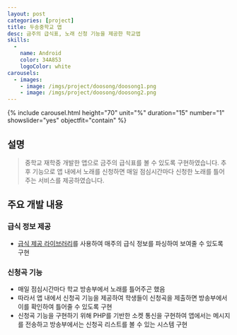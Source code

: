 ```yaml
---
layout: post
categories: [project]
title: 두송중학교 앱
desc: 금주의 급식표, 노래 신청 기능을 제공한 학교앱
skills:
  -
    name: Android
    color: 34A853
    logoColor: white
carousels:
  - images: 
    - image: /imgs/project/doosong/doosong1.png
    - image: /imgs/project/doosong/doosong2.png
---
```


{% include carousel.html height="70" unit="%" duration="15" number="1" showslider="yes" objectfit="contain" %}

## 설명
> 중학교 재학중 개발한 앱으로 금주의 급식표를 볼 수 있도록 구현하였습니다. 추후 기능으로 앱 내에서 노래를 신청하면 매일 점심시간마다 신청한 노래를 틀어주는 서비스를 제공하였습니다.

## 주요 개발 내용
### 급식 정보 제공
* [급식 제공 라이브러리](https://itmir.tistory.com/579)를 사용하여 매주의 급식 정보를 파싱하여 보여줄 수 있도록 구현

### 신청곡 기능
* 매일 점심시간마다 학교 방송부에서 노래를 틀어주곤 했음
* 따라서 앱 내에서 신청곡 기능을 제공하여 학생들이 신청곡을 제출하면 방송부에서 이를 확인하여 틀어줄 수 있도록 구현
* 신청곡 기능을 구현하기 위해 PHP를 기반한 소켓 통신을 구현하여 앱에서는 메시지를 전송하고 방송부에서는 신청곡 리스트를 볼 수 있는 시스템 구현